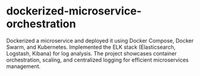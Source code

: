 # dockerized-microservice-orchestration
Dockerized a microservice and deployed it using Docker Compose, Docker Swarm, and Kubernetes. Implemented the ELK stack (Elasticsearch, Logstash, Kibana) for log analysis. The project showcases container orchestration, scaling, and centralized logging for efficient microservices management.
